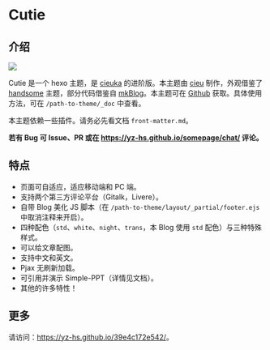 # Cutie

## 介绍

![](/img/intro4.jpg)

Cutie 是一个 hexo 主题，是 [cieuka](https://github.com/yz-hs/cieuka) 的进阶版。本主题由 [cieu](https://github.com/yz-hs/) 制作，外观借鉴了 [handsome](https://www.ihewro.com/archives/489/) 主题，部分代码借鉴自 [mkBlog](https://mkblog.cn/)。本主题可在 [Github](https://github.com/yz-hs/Cutie) 获取。具体使用方法，可在 `/path-to-theme/_doc` 中查看。

本主题依赖一些插件。请务必先看文档 `front-matter.md`。

**若有 Bug 可 Issue、PR 或在 <https://yz-hs.github.io/somepage/chat/> 评论。**

<!--more-->

## 特点

- 页面可自适应，适应移动端和 PC 端。
- 支持两个第三方评论平台（Gitalk，Livere）。
- 自带 Blog 美化 JS 脚本（在 `/path-to-theme/layout/_partial/footer.ejs` 中取消注释来开启）。
- 四种配色（`std`、`white`、`night`、`trans`，本 Blog 使用 `std` 配色）与三种特殊样式。
- 可以给文章配图。
- 支持中文和英文。
- Pjax 无刷新加载。
- 可引用并演示 Simple-PPT（详情见文档）。
- 其他的许多特性！

## 更多

请访问：<https://yz-hs.github.io/39e4c172e542/>。
